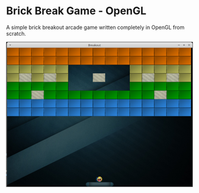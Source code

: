 # Brick Break Game - OpenGL

A simple brick breakout arcade game written completely in OpenGL from scratch.


![Brick Breakout Arcade Game](image/game.png)